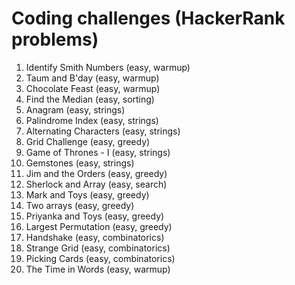 # Coding challenges (HackerRank problems)

1. Identify Smith Numbers (easy, warmup)
2. Taum and B'day (easy, warmup)
3. Chocolate Feast (easy, warmup)
4. Find the Median (easy, sorting)
5. Anagram (easy, strings)
6. Palindrome Index (easy, strings)
7. Alternating Characters (easy, strings)
8. Grid Challenge (easy, greedy)
9. Game of Thrones - I (easy, strings)
10. Gemstones (easy, strings)
11. Jim and the Orders (easy, greedy)
12. Sherlock and Array (easy, search)
13. Mark and Toys (easy, greedy)
14. Two arrays (easy, greedy)
15. Priyanka and Toys (easy, greedy)
16. Largest Permutation (easy, greedy)
17. Handshake (easy, combinatorics)
18. Strange Grid (easy, combinatorics)
19. Picking Cards (easy, combinatorics)
20. The Time in Words (easy, warmup)
